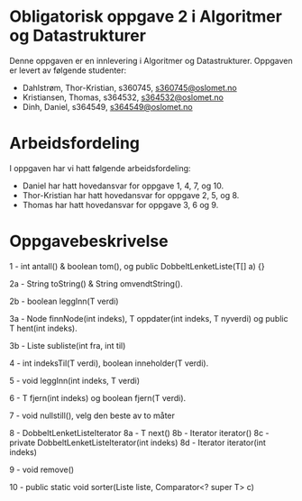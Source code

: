# Obligatorisk oppgave 2 i Algoritmer og Datastrukturer

Denne oppgaven er en innlevering i Algoritmer og Datastrukturer. 
Oppgaven er levert av følgende studenter:
* Dahlstrøm, Thor-Kristian, s360745, s360745@oslomet.no
* Kristiansen, Thomas, s364532, s364532@oslomet.no
* Dinh, Daniel, s364549, s364549@oslomet.no

# Arbeidsfordeling

I oppgaven har vi hatt følgende arbeidsfordeling:
* Daniel har hatt hovedansvar for oppgave 1, 4, 7, og 10. 
* Thor-Kristian har hatt hovedansvar for oppgave 2, 5, og 8. 
* Thomas har hatt hovedansvar for oppgave 3, 6 og 9.

# Oppgavebeskrivelse

1 - int antall() & boolean tom(), og public DobbeltLenketListe(T[] a) {}

2a - String toString() & String omvendtString().

2b - boolean leggInn(T verdi)

3a - Node<T> finnNode(int indeks), T oppdater(int indeks, T nyverdi) og public T hent(int indeks). 

3b - Liste<T> subliste(int fra, int til)

4 - int indeksTil(T verdi), boolean inneholder(T verdi).

5 - void leggInn(int indeks, T verdi)

6 - T fjern(int indeks) og boolean fjern(T verdi).

7 - void nullstill(), velg den beste av to måter

8 - DobbeltLenketListeIterator
8a - T next()
8b - Iterator<T> iterator()
8c - private DobbeltLenketListeIterator(int indeks)
8d - Iterator<T> iterator(int indeks)

9 - void remove()

10 - public static <T> void sorter(Liste<T> liste, Comparator<? super T> c)

